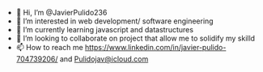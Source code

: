 - 👋 Hi, I’m @JavierPulido236
- 👀 I’m interested in web development/ software engineering
- 🌱 I’m currently learning javascript and datastructures
- 💞️ I’m looking to collaborate on project that allow me to solidify my skilld
- 📫 How to reach me https://www.linkedin.com/in/javier-pulido-704739206/ and Pulidojav@icloud.com

<!---
JavierPulido236/JavierPulido236 is a ✨ special ✨ repository because its `README.md` (this file) appears on your GitHub profile.
You can click the Preview link to take a look at your changes.
--->
